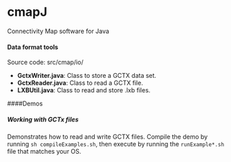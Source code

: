 # cmapJ
Connectivity Map software for Java

#### Data format tools 
Source code: src/cmap/io/

* **GctxWriter.java**: Class to store a GCTX data set.
* **GctxReader.java**: Class to read a GCTX file.
* **LXBUtil.java**: Class to read and store .lxb files.

####Demos
##### Working with GCTx files 
Demonstrates how to read and write GCTX files.
Compile the demo by running `sh compileExamples.sh`, then execute by running the `runExample*.sh` file that matches your OS. 